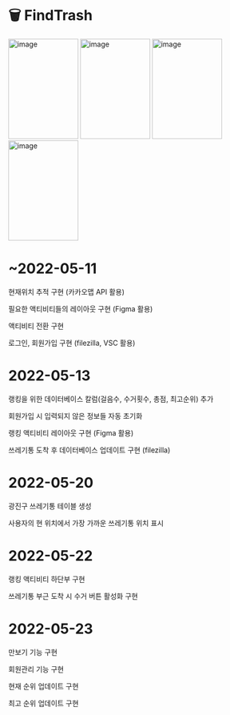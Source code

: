 # 🗑 FindTrash
<img width="140" height ="200" alt="image" src="https://github.com/seunghyun0522/FindTrash/assets/75532258/571c28f7-cae4-4955-81aa-0ff4012ecdcb">
<img width="140" height="200" alt="image" src="https://github.com/seunghyun0522/FindTrash/assets/75532258/3d9d491a-2996-47ac-b475-b02a49d88369">
<img width="140" height ="200" alt="image" src="https://github.com/seunghyun0522/FindTrash/assets/75532258/47e7a5d7-c95b-42e5-bb90-42ccf0371150">
<img width="140" height ="200"alt="image" src="https://github.com/seunghyun0522/FindTrash/assets/75532258/390720f8-2bf4-4e26-9ada-c483a391e940">

# ~2022-05-11
현재위치 추적 구현 (카카오맵 API 활용)

필요한 액티비티들의 레이아웃 구현 (Figma 활용)

액티비티 전환 구현

로그인, 회원가입 구현 (filezilla, VSC 활용)


# 2022-05-13
랭킹을 위한 데이터베이스 칼럼(걸음수, 수거횟수, 총점, 최고순위) 추가

회원가입 시 입력되지 않은 정보들 자동 초기화

랭킹 액티비티 레이아웃 구현 (Figma 활용)

쓰레기통 도착 후 데이터베이스 업데이트 구현 (filezilla)

# 2022-05-20
광진구 쓰레기통 테이블 생성

사용자의 현 위치에서 가장 가까운 쓰레기통 위치 표시

# 2022-05-22
랭킹 액티비티 하단부 구현 

쓰레기통 부근 도착 시 수거 버튼 활성화 구현

# 2022-05-23
만보기 기능 구현

회원관리 기능 구현

현재 순위 업데이트 구현

최고 순위 업데이트 구현
